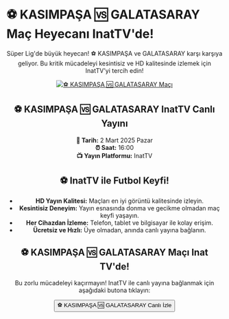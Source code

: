 <h1>⚽️ KASIMPAŞA 🆚 GALATASARAY Maç Heyecanı InatTV'de!</h1>

<center>
  <div class="content">
    <section id="kasimpasa-galatasaray">
      <p>Süper Lig'de büyük heyecan! ⚽️ KASIMPAŞA ve GALATASARAY karşı karşıya geliyor. Bu kritik mücadeleyi kesintisiz ve HD kalitesinde izlemek için InatTV’yi tercih edin!</p>
      <a href="http://bit.ly/bosssportstv" title="⚽️ KASIMPAŞA 🆚 GALATASARAY Canlı İzle" target="_blank">
        <img src="https://i.ibb.co/5K7Ks6w/zzzz3.gif" alt="⚽️ KASIMPAŞA 🆚 GALATASARAY Maçı">
      </a>
      <p>
              <h2>⚽️ KASIMPAŞA 🆚 GALATASARAY InatTV Canlı Yayını</h2>
        <strong>📅 Tarih:</strong> 2 Mart 2025 Pazar<br>
        <strong>⏰ Saat:</strong> 16:00<br>
        <strong>📺 Yayın Platformu:</strong> InatTV
      </p>
    </section>
    <section id="neden-inattv">
      <h2>⚽️ InatTV ile Futbol Keyfi!</h2>
      <ul>
        <li><strong>HD Yayın Kalitesi:</strong> Maçları en iyi görüntü kalitesinde izleyin.</li>
        <li><strong>Kesintisiz Deneyim:</strong> Yayın esnasında donma ve gecikme olmadan maç keyfi yaşayın.</li>
        <li><strong>Her Cihazdan İzleme:</strong> Telefon, tablet ve bilgisayar ile kolay erişim.</li>
        <li><strong>Ücretsiz ve Hızlı:</strong> Üye olmadan, anında canlı yayına bağlanın.</li>
      </ul>
    </section>
    <section id="canli-mac-linki">
      <h2>⚽️ KASIMPAŞA 🆚 GALATASARAY Maçı Inat TV'de!</h2>
      <p>Bu zorlu mücadeleyi kaçırmayın! InatTV ile canlı yayına bağlanmak için aşağıdaki butona tıklayın:</p>
      <a href="http://bit.ly/bosssportstv" target="_blank">
        <button>⚽️ KASIMPAŞA 🆚 GALATASARAY Canlı İzle</button>
      </a>
    </section>
  </div>
</center>
